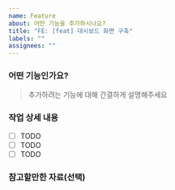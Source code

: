 ```yaml
---
name: Feature
about: 어떤 기능을 추가하시나요?
title: "FE: [feat] 대시보드 화면 구축"
labels: ""
assignees: ""
---
```


### 어떤 기능인가요?

> 추가하려는 기능에 대해 간결하게 설명해주세요

### 작업 상세 내용

- [ ] TODO
- [ ] TODO
- [ ] TODO

### 참고할만한 자료(선택)
